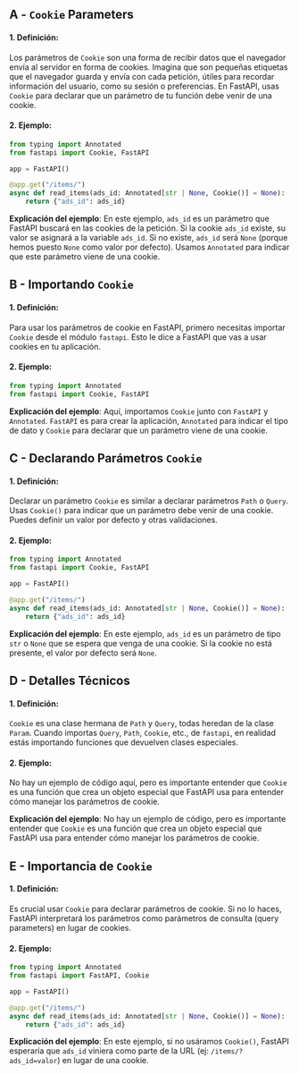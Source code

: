 ## A - `Cookie` Parameters

#### 1. **Definición:**

Los parámetros de `Cookie` son una forma de recibir datos que el navegador envía al servidor en forma de cookies. Imagina que son pequeñas etiquetas que el navegador guarda y envía con cada petición, útiles para recordar información del usuario, como su sesión o preferencias. En FastAPI, usas `Cookie` para declarar que un parámetro de tu función debe venir de una cookie.

#### 2. **Ejemplo:**

```python
from typing import Annotated
from fastapi import Cookie, FastAPI

app = FastAPI()

@app.get("/items/")
async def read_items(ads_id: Annotated[str | None, Cookie()] = None):
    return {"ads_id": ads_id}
```

**Explicación del ejemplo**:
En este ejemplo, `ads_id` es un parámetro que FastAPI buscará en las cookies de la petición. Si la cookie `ads_id` existe, su valor se asignará a la variable `ads_id`. Si no existe, `ads_id` será `None` (porque hemos puesto `None` como valor por defecto). Usamos `Annotated` para indicar que este parámetro viene de una cookie.

## B - Importando `Cookie`

#### 1. **Definición:**

Para usar los parámetros de cookie en FastAPI, primero necesitas importar `Cookie` desde el módulo `fastapi`. Esto le dice a FastAPI que vas a usar cookies en tu aplicación.

#### 2. **Ejemplo:**

```python
from typing import Annotated
from fastapi import Cookie, FastAPI
```

**Explicación del ejemplo**:
Aquí, importamos `Cookie` junto con `FastAPI` y `Annotated`. `FastAPI` es para crear la aplicación, `Annotated` para indicar el tipo de dato y `Cookie` para declarar que un parámetro viene de una cookie.

## C - Declarando Parámetros `Cookie`

#### 1. **Definición:**

Declarar un parámetro `Cookie` es similar a declarar parámetros `Path` o `Query`. Usas `Cookie()` para indicar que un parámetro debe venir de una cookie. Puedes definir un valor por defecto y otras validaciones.

#### 2. **Ejemplo:**

```python
from typing import Annotated
from fastapi import Cookie, FastAPI

app = FastAPI()

@app.get("/items/")
async def read_items(ads_id: Annotated[str | None, Cookie()] = None):
    return {"ads_id": ads_id}
```

**Explicación del ejemplo**:
En este ejemplo, `ads_id` es un parámetro de tipo `str` o `None` que se espera que venga de una cookie. Si la cookie no está presente, el valor por defecto será `None`.

## D - Detalles Técnicos

#### 1. **Definición:**

`Cookie` es una clase hermana de `Path` y `Query`, todas heredan de la clase `Param`. Cuando importas `Query`, `Path`, `Cookie`, etc., de `fastapi`, en realidad estás importando funciones que devuelven clases especiales.

#### 2. **Ejemplo:**

No hay un ejemplo de código aquí, pero es importante entender que `Cookie` es una función que crea un objeto especial que FastAPI usa para entender cómo manejar los parámetros de cookie.

**Explicación del ejemplo**:
No hay un ejemplo de código, pero es importante entender que `Cookie` es una función que crea un objeto especial que FastAPI usa para entender cómo manejar los parámetros de cookie.

## E - Importancia de `Cookie`

#### 1. **Definición:**

Es crucial usar `Cookie` para declarar parámetros de cookie. Si no lo haces, FastAPI interpretará los parámetros como parámetros de consulta (query parameters) en lugar de cookies.

#### 2. **Ejemplo:**

```python
from typing import Annotated
from fastapi import FastAPI, Cookie

app = FastAPI()

@app.get("/items/")
async def read_items(ads_id: Annotated[str | None, Cookie()] = None):
    return {"ads_id": ads_id}
```

**Explicación del ejemplo**:
En este ejemplo, si no usáramos `Cookie()`, FastAPI esperaría que `ads_id` viniera como parte de la URL (ej: `/items/?ads_id=valor`) en lugar de una cookie.
